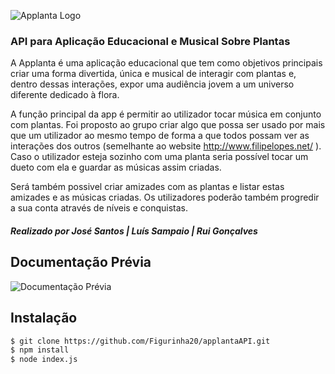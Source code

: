 ![Applanta Logo](https://cdn.discordapp.com/attachments/639847770093781022/788788141158825984/gradiente2.png)

### API para Aplicação Educacional e Musical Sobre Plantas

A Applanta é uma aplicação educacional que tem como objetivos principais criar uma forma divertida, única e musical de interagir com plantas e, dentro dessas interações, expor uma audiência jovem a um universo diferente dedicado à flora.

A função principal da app é permitir ao utilizador tocar música em conjunto com plantas. Foi proposto ao grupo criar algo que possa ser usado por mais que um utilizador ao mesmo tempo de forma a que todos possam ver as interações dos outros (semelhante ao website http://www.filipelopes.net/ ). Caso o utilizador esteja sozinho com uma planta seria possível tocar um dueto com ela e guardar as músicas assim criadas.

Será também possivel criar amizades com as plantas e listar estas amizades e as músicas criadas. Os utilizadores poderão também progredir a sua conta através de níveis e conquistas.

##### Realizado por José Santos | Luís Sampaio | Rui Gonçalves


## Documentação Prévia
![Documentação Prévia](https://cdn.discordapp.com/attachments/158606760444297216/789138532680859688/unknown.png "Documentação do Chinês")

## Instalação 

```sh
$ git clone https://github.com/Figurinha20/applantaAPI.git
$ npm install
$ node index.js
```
